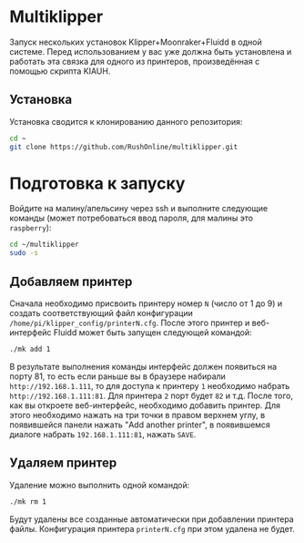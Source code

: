 # Multiklipper

Запуск нескольких установок Klipper+Moonraker+Fluidd в одной системе. Перед использованием у вас уже должна быть установлена и работать эта связка для одного из принтеров, произведённая с помощью скрипта KIAUH.

## Установка

Установка сводится к клонированию данного репозитория:

```bash
cd ~
git clone https://github.com/RushOnline/multiklipper.git
```

# Подготовка к запуску

Войдите на малину/апельсину через ssh и выполните следующие команды (может потребоваться ввод пароля, для малины это `raspberry`):

```bash
cd ~/multiklipper
sudo -s
```

## Добавляем принтер

Сначала необходимо присвоить принтеру номер `N` (число от 1 до 9) и создать соответствующий файл конфигурации `/home/pi/klipper_config/printerN.cfg`. После этого принтер и веб-интерфейс Fluidd может быть запущен следующей командой:

```bash
./mk add 1
```

В результате выполнения команды интерфейс должен появиться на порту 81, то есть если раньше вы в браузере набирали `http://192.168.1.111`, то для доступа к принтеру `1` необходимо набрать `http://192.168.1.111:81`. Для принтера `2` порт будет `82` и т.д. После того, как вы откроете веб-интерфейс, необходимо добавить принтер. Для этого необходимо нажать на три точки в правом верхнем углу, в появившейся панели нажать "Add another printer", в появившемся диалоге набрать `192.168.1.111:81`, нажать `SAVE`.

## Удаляем принтер

Удаление можно выполнить одной командой:

```bash
./mk rm 1
```

Будут удалены все созданные автоматически при добавлении принтера файлы. Конфигурация принтера `printerN.cfg` при этом удалена не будет.

